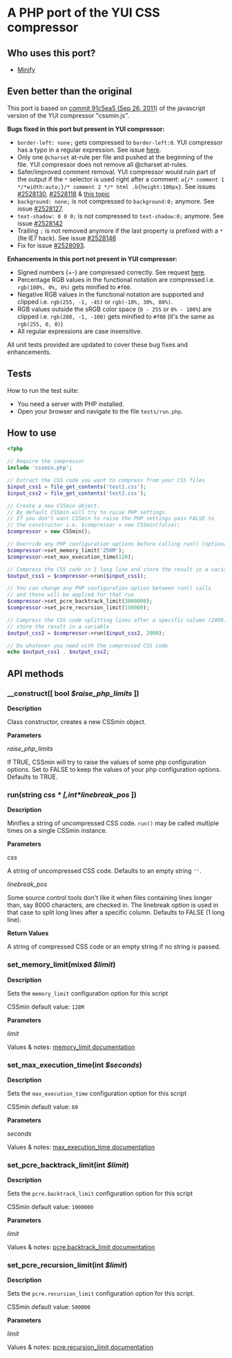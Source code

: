# A PHP port of the YUI CSS compressor

## Who uses this port?

* [Minify](https://github.com/mrclay/minify)

## Even better than the original

This port is based on [commit 91c5ea5 (Sep 26, 2011)](https://github.com/yui/yuicompressor/commit/91c5ea5ba37d8f969c3939e3b33a1296c561b872) of the javascript version of the YUI compressor "cssmin.js".

**Bugs fixed in this port but present in YUI compressor:**

* `border-left: none;` gets compressed to `border-left:0`. YUI compressor has a typo in a regular expression. See issue [here](https://github.com/yui/yuicompressor/pull/23).
* Only one `@charset` at-rule per file and pushed at the beginning of the file. YUI compressor does not remove all @charset at-rules.
* Safer/improved comment removal. YUI compressor would ruin part of the output if the `*` selector is used right after a comment: `a{/* comment 1 */*width:auto;}/* comment 2 */* html .b{height:100px}`. See issues [#2528130](http://yuilibrary.com/projects/yuicompressor/ticket/2528130), [#2528118](http://yuilibrary.com/projects/yuicompressor/ticket/2528118) & [this topic](http://yuilibrary.com/forum/viewtopic.php?f=94&t=9606)
* `background: none;` is not compressed to `background:0;` anymore. See issue [#2528127](http://yuilibrary.com/projects/yuicompressor/ticket/2528127).
* `text-shadow: 0 0 0;` is not compressed to `text-shadow:0;` anymore. See issue [#2528142](http://yuilibrary.com/projects/yuicompressor/ticket/2528142)
* Trailing `;` is not removed anymore if the last property is prefixed with a `*` (lte IE7 hack). See issue [#2528146](http://yuilibrary.com/projects/yuicompressor/ticket/2528146)
* Fix for issue [#2528093](http://yuilibrary.com/projects/yuicompressor/ticket/2528093).

**Enhancements in this port not present in YUI compressor:**

* Signed numbers (+-) are compressed correctly. See request [here](http://yuilibrary.com/forum/viewtopic.php?f=94&t=9307).
* Percentage RGB values in the functional notation are compressed i.e. `rgb(100%, 0%, 0%)` gets minified to `#f00`.
* Negative RGB values in the functional notation are supported and clipped i.e. `rgb(255, -1, -45)` or `rgb(-10%, 30%, 80%)`.
* RGB values outside the sRGB color space (`0 - 255` or `0% - 100%`) are clipped i.e. `rgb(280, -1, -100)` gets minified to `#f00` (it's the same as `rgb(255, 0, 0)`)
* All regular expressions are case insensitive.

All unit tests provided are updated to cover these bug fixes and enhancements.

## Tests

How to run the test suite:

* You need a server with PHP installed.
* Open your browser and navigate to the file `tests/run.php`.

## How to use

```php
<?php

// Require the compressor
include 'cssmin.php';

// Extract the CSS code you want to compress from your CSS files
$input_css1 = file_get_contents('test1.css');
$input_css2 = file_get_contents('test2.css');

// Create a new CSSmin object.
// By default CSSmin will try to raise PHP settings.
// If you don't want CSSmin to raise the PHP settings pass FALSE to
// the constructor i.e. $compressor = new CSSmin(false);
$compressor = new CSSmin();

// Override any PHP configuration options before calling run() (optional)
$compressor->set_memory_limit('256M');
$compressor->set_max_execution_time(120);

// Compress the CSS code in 1 long line and store the result in a variable
$output_css1 = $compressor->run($input_css1);

// You can change any PHP configuration option between run() calls
// and those will be applied for that run
$compressor->set_pcre_backtrack_limit(3000000);
$compressor->set_pcre_recursion_limit(150000);

// Compress the CSS code splitting lines after a specific column (2000) and
// store the result in a variable
$output_css2 = $compressor->run($input_css2, 2000);

// Do whatever you need with the compressed CSS code
echo $output_css1 . $output_css2;
```

## API methods

### __construct([ bool *$raise_php_limits* ])

**Description**

Class constructor, creates a new CSSmin object.

**Parameters**

*raise_php_limits*

If TRUE, CSSmin will try to raise the values of some php configuration options.
Set to FALSE to keep the values of your php configuration options.
Defaults to TRUE.

### run(string *$css* [, int *$linebreak_pos* ])

**Description**

Minifies a string of uncompressed CSS code.
`run()` may be called multiple times on a single CSSmin instance.

**Parameters**

*css*

A string of uncompressed CSS code.
Defaults to an empty string `''`.

*linebreak_pos*

Some source control tools don't like it when files containing lines longer than, say 8000 characters, are checked in.
The linebreak option is used in that case to split long lines after a specific column.
Defaults to FALSE (1 long line).

**Return Values**

A string of compressed CSS code or an empty string if no string is passed.

### set_memory_limit(mixed *$limit*)

**Description**

Sets the `memory_limit` configuration option for this script

CSSmin default value: `128M`

**Parameters**

*limit*

Values & notes: [memory_limit documentation](http://php.net/manual/en/ini.core.php#ini.memory-limit)

### set_max_execution_time(int *$seconds*)

**Description**

Sets the `max_execution_time` configuration option for this script

CSSmin default value: `60`

**Parameters**

*seconds*

Values & notes: [max_execution_time documentation](http://php.net/manual/en/info.configuration.php#ini.max-execution-time)

### set_pcre_backtrack_limit(int *$limit*)

**Description**

Sets the `pcre.backtrack_limit` configuration option for this script

CSSmin default value: `1000000`

**Parameters**

*limit*

Values & notes: [pcre.backtrack_limit documentation](http://php.net/manual/en/pcre.configuration.php#ini.pcre.backtrack-limit)

### set_pcre_recursion_limit(int *$limit*)

**Description**

Sets the `pcre.recursion_limit` configuration option for this script.

CSSmin default value: `500000`

**Parameters**

*limit*

Values & notes: [pcre.recursion_limit documentation](http://php.net/manual/en/pcre.configuration.php#ini.pcre.recursion-limit)